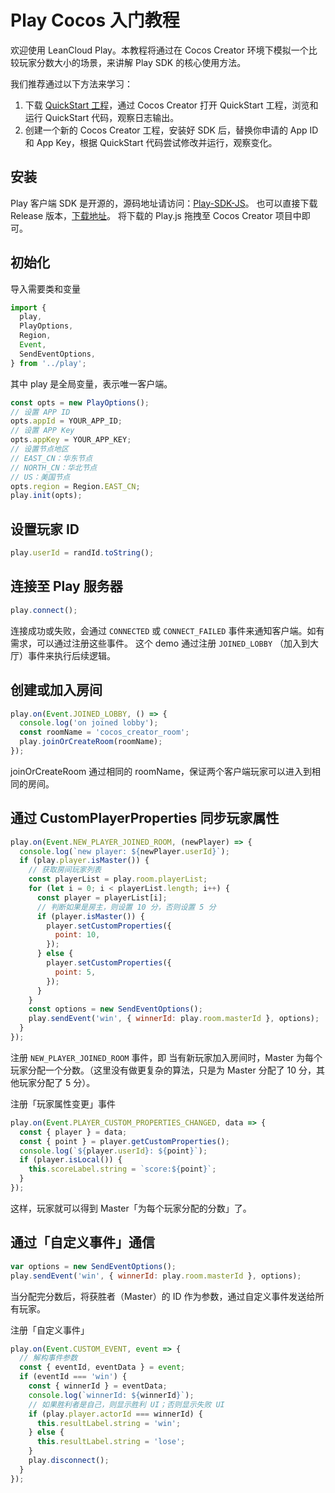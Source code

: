 # Play Cocos 入门教程

欢迎使用 LeanCloud Play。本教程将通过在 Cocos Creator 环境下模拟一个比较玩家分数大小的场景，来讲解 Play SDK 的核心使用方法。

我们推荐通过以下方法来学习：

1. 下载 [QuickStart 工程](https://github.com/leancloud/Play-SDK-JS/tree/master/demo/QuickStart)，通过 Cocos Creator 打开 QuickStart 工程，浏览和运行 QuickStart 代码，观察日志输出。
2. 创建一个新的 Cocos Creator 工程，安装好 SDK 后，替换你申请的 App ID 和 App Key，根据 QuickStart 代码尝试修改并运行，观察变化。

## 安装

Play 客户端 SDK 是开源的，源码地址请访问：[Play-SDK-JS](https://github.com/leancloud/Play-SDK-JS)。
也可以直接下载 Release 版本，[下载地址](https://github.com/leancloud/Play-SDK-JS/releases)。
将下载的 Play.js 拖拽至 Cocos Creator 项目中即可。

## 初始化

导入需要类和变量

```javascript
import {
  play,
  PlayOptions,
  Region,
  Event,
  SendEventOptions,
} from '../play';
```
其中 play 是全局变量，表示唯一客户端。

```javascript
const opts = new PlayOptions();
// 设置 APP ID
opts.appId = YOUR_APP_ID;
// 设置 APP Key
opts.appKey = YOUR_APP_KEY;
// 设置节点地区
// EAST_CN：华东节点
// NORTH_CN：华北节点
// US：美国节点
opts.region = Region.EAST_CN;
play.init(opts);
```

## 设置玩家 ID

```javascript
play.userId = randId.toString();
```

## 连接至 Play 服务器

```javascript
play.connect();
```

连接成功或失败，会通过 `CONNECTED` 或 `CONNECT_FAILED` 事件来通知客户端。如有需求，可以通过注册这些事件。
这个 demo 通过注册 `JOINED_LOBBY` （加入到大厅）事件来执行后续逻辑。

## 创建或加入房间

```javascript
play.on(Event.JOINED_LOBBY, () => {
  console.log('on joined lobby');
  const roomName = 'cocos_creator_room';
  play.joinOrCreateRoom(roomName);
});
```

joinOrCreateRoom 通过相同的 roomName，保证两个客户端玩家可以进入到相同的房间。

## 通过 CustomPlayerProperties 同步玩家属性

```javascript
play.on(Event.NEW_PLAYER_JOINED_ROOM, (newPlayer) => {
  console.log(`new player: ${newPlayer.userId}`);
  if (play.player.isMaster()) {
    // 获取房间玩家列表
    const playerList = play.room.playerList;
    for (let i = 0; i < playerList.length; i++) {
      const player = playerList[i];
      // 判断如果是房主，则设置 10 分，否则设置 5 分
      if (player.isMaster()) {
        player.setCustomProperties({
          point: 10,
        });
      } else {
        player.setCustomProperties({
          point: 5,
        });
      }
    }
    const options = new SendEventOptions();
    play.sendEvent('win', { winnerId: play.room.masterId }, options);
  }
});
```

注册 `NEW_PLAYER_JOINED_ROOM` 事件，即 当有新玩家加入房间时，Master 为每个玩家分配一个分数。（这里没有做更复杂的算法，只是为 Master 分配了 10 分，其他玩家分配了 5 分）。

注册「玩家属性变更」事件

```javascript
play.on(Event.PLAYER_CUSTOM_PROPERTIES_CHANGED, data => {
  const { player } = data;
  const { point } = player.getCustomProperties();
  console.log(`${player.userId}: ${point}`);
  if (player.isLocal()) {
    this.scoreLabel.string = `score:${point}`;
  }
});
```

这样，玩家就可以得到 Master「为每个玩家分配的分数」了。

## 通过「自定义事件」通信

```javascript
var options = new SendEventOptions();
play.sendEvent('win', { winnerId: play.room.masterId }, options);
```

当分配完分数后，将获胜者（Master）的 ID 作为参数，通过自定义事件发送给所有玩家。

注册「自定义事件」

```javascript
play.on(Event.CUSTOM_EVENT, event => {
  // 解构事件参数
  const { eventId, eventData } = event;
  if (eventId === 'win') {
    const { winnerId } = eventData;
    console.log(`winnerId: ${winnerId}`);
    // 如果胜利者是自己，则显示胜利 UI；否则显示失败 UI
    if (play.player.actorId === winnerId) {
      this.resultLabel.string = 'win';
    } else {
      this.resultLabel.string = 'lose';
    }
    play.disconnect();
  }
});
```


